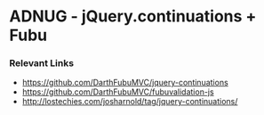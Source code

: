 # ADNUG - jQuery.continuations + Fubu

### Relevant Links

* https://github.com/DarthFubuMVC/jquery-continuations
* https://github.com/DarthFubuMVC/fubuvalidation-js
* http://lostechies.com/josharnold/tag/jquery-continuations/
